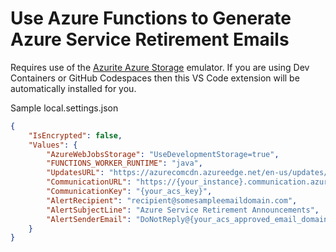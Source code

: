 # Use Azure Functions to Generate Azure Service Retirement Emails

Requires use of the [Azurite Azure Storage](https://learn.microsoft.com/azure/storage/common/storage-use-azurite) emulator. If you are using Dev Containers or GitHub Codespaces then this VS Code extension will be automatically installed for you.

Sample local.settings.json

```json
{
    "IsEncrypted": false,
    "Values": {
        "AzureWebJobsStorage": "UseDevelopmentStorage=true",
        "FUNCTIONS_WORKER_RUNTIME": "java",
        "UpdatesURL": "https://azurecomcdn.azureedge.net/en-us/updates/feed/?updateType=retirements",
        "CommunicationURL": "https://{your_instance}.communication.azure.com/",
        "CommunicationKey": "{your_acs_key}",
        "AlertRecipient": "recipient@somesampleemaildomain.com",
        "AlertSubjectLine": "Azure Service Retirement Announcements",
        "AlertSenderEmail": "DoNotReply@{your_acs_approved_email_domain}.azurecomm.net"
    }
}
```